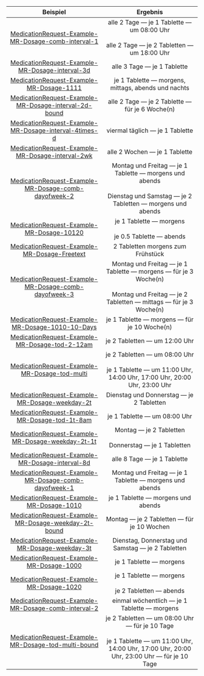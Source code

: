 | Beispiel | Ergebnis |
| :---: | :---:|
|[MedicationRequest-Example-MR-Dosage-comb-interval-1](./MedicationRequest-Example-MR-Dosage-comb-interval-1.html) | alle 2 Tage — je 1 Tablette — um 08:00 Uhr<br><br>alle 2 Tage — je 2 Tabletten — um 18:00 Uhr |
|[MedicationRequest-Example-MR-Dosage-interval-3d](./MedicationRequest-Example-MR-Dosage-interval-3d.html) | alle 3 Tage — je 1 Tablette |
|[MedicationRequest-Example-MR-Dosage-1111](./MedicationRequest-Example-MR-Dosage-1111.html) | je 1 Tablette — morgens, mittags, abends und nachts |
|[MedicationRequest-Example-MR-Dosage-interval-2d-bound](./MedicationRequest-Example-MR-Dosage-interval-2d-bound.html) | alle 2 Tage — je 2 Tablette — für je 6 Woche(n) |
|[MedicationRequest-Example-MR-Dosage-interval-4times-d](./MedicationRequest-Example-MR-Dosage-interval-4times-d.html) | viermal täglich — je 1 Tablette |
|[MedicationRequest-Example-MR-Dosage-interval-2wk](./MedicationRequest-Example-MR-Dosage-interval-2wk.html) | alle 2 Wochen — je 1 Tablette |
|[MedicationRequest-Example-MR-Dosage-comb-dayofweek-2](./MedicationRequest-Example-MR-Dosage-comb-dayofweek-2.html) | Montag und Freitag — je 1 Tablette — morgens und abends<br><br>Dienstag und Samstag — je 2 Tabletten — morgens und abends |
|[MedicationRequest-Example-MR-Dosage-10120](./MedicationRequest-Example-MR-Dosage-10120.html) | je 1 Tablette — morgens<br><br>je 0.5 Tablette — abends |
|[MedicationRequest-Example-MR-Dosage-Freetext](./MedicationRequest-Example-MR-Dosage-Freetext.html) | 2 Tabletten morgens zum Frühstück |
|[MedicationRequest-Example-MR-Dosage-comb-dayofweek-3](./MedicationRequest-Example-MR-Dosage-comb-dayofweek-3.html) | Montag und Freitag — je 1 Tablette — morgens — für je 3 Woche(n)<br><br>Montag und Freitag — je 2 Tabletten — mittags — für je 3 Woche(n) |
|[MedicationRequest-Example-MR-Dosage-1010-10-Days](./MedicationRequest-Example-MR-Dosage-1010-10-Days.html) | je 1 Tablette — morgens — für je 10 Woche(n) |
|[MedicationRequest-Example-MR-Dosage-tod-2-12am](./MedicationRequest-Example-MR-Dosage-tod-2-12am.html) | je 2 Tabletten — um 12:00 Uhr |
|[MedicationRequest-Example-MR-Dosage-tod-multi](./MedicationRequest-Example-MR-Dosage-tod-multi.html) | je 2 Tabletten — um 08:00 Uhr<br><br>je 1 Tablette — um 11:00 Uhr, 14:00 Uhr, 17:00 Uhr, 20:00 Uhr, 23:00 Uhr |
|[MedicationRequest-Example-MR-Dosage-weekday-2t](./MedicationRequest-Example-MR-Dosage-weekday-2t.html) | Dienstag und Donnerstag — je 2 Tabletten |
|[MedicationRequest-Example-MR-Dosage-tod-1t-8am](./MedicationRequest-Example-MR-Dosage-tod-1t-8am.html) | je 1 Tablette — um 08:00 Uhr |
|[MedicationRequest-Example-MR-Dosage-weekday-2t-1t](./MedicationRequest-Example-MR-Dosage-weekday-2t-1t.html) | Montag — je 2 Tabletten<br><br>Donnerstag — je 1 Tabletten |
|[MedicationRequest-Example-MR-Dosage-interval-8d](./MedicationRequest-Example-MR-Dosage-interval-8d.html) | alle 8 Tage — je 1 Tablette |
|[MedicationRequest-Example-MR-Dosage-comb-dayofweek-1](./MedicationRequest-Example-MR-Dosage-comb-dayofweek-1.html) | Montag und Freitag — je 1 Tablette — morgens und abends |
|[MedicationRequest-Example-MR-Dosage-1010](./MedicationRequest-Example-MR-Dosage-1010.html) | je 1 Tablette — morgens und abends |
|[MedicationRequest-Example-MR-Dosage-weekday-2t-bound](./MedicationRequest-Example-MR-Dosage-weekday-2t-bound.html) | Montag — je 2 Tabletten — für je 10 Wochen |
|[MedicationRequest-Example-MR-Dosage-weekday-3t](./MedicationRequest-Example-MR-Dosage-weekday-3t.html) | Dienstag, Donnerstag und Samstag — je 2 Tabletten |
|[MedicationRequest-Example-MR-Dosage-1000](./MedicationRequest-Example-MR-Dosage-1000.html) | je 1 Tablette — morgens |
|[MedicationRequest-Example-MR-Dosage-1020](./MedicationRequest-Example-MR-Dosage-1020.html) | je 1 Tablette — morgens<br><br>je 2 Tabletten — abends |
|[MedicationRequest-Example-MR-Dosage-comb-interval-2](./MedicationRequest-Example-MR-Dosage-comb-interval-2.html) | einmal wöchentlich — je 1 Tablette — morgens |
|[MedicationRequest-Example-MR-Dosage-tod-multi-bound](./MedicationRequest-Example-MR-Dosage-tod-multi-bound.html) | je 2 Tabletten — um 08:00 Uhr — für je 10 Tage<br><br>je 1 Tablette — um 11:00 Uhr, 14:00 Uhr, 17:00 Uhr, 20:00 Uhr, 23:00 Uhr — für je 10 Tage |